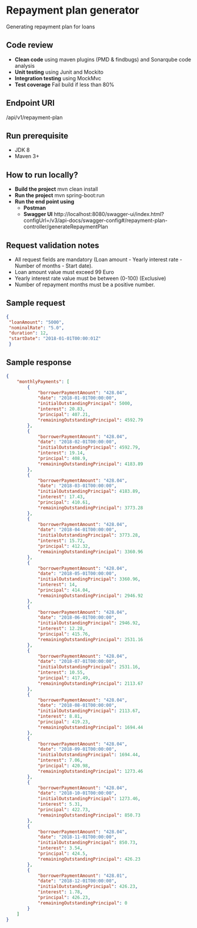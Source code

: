 # Repayment plan generator
Generating repayment plan for loans

## Code review
* **Clean code** using maven plugins (PMD & findbugs) and Sonarqube code analysis
* **Unit testing** using Junit and Mockito
* **Integration testing** using MockMvc
* **Test coverage** Fail build if less than 80%

## Endpoint URI
/api/v1/repayment-plan

## Run prerequisite
* JDK 8
* Maven 3+

## How to run locally?
* **Build the project** mvn clean install 
* **Run the project** mvn spring-boot:run
* **Run the end point using** 
    * **Postman**
    * **Swagger UI** http://localhost:8080/swagger-ui/index.html?configUrl=/v3/api-docs/swagger-config#/repayment-plan-controller/generateRepaymentPlan

## Request validation notes
* All request fields are mandatory (Loan amount - Yearly interest rate - Number of months - Start date).
* Loan amount value must exceed 99 Euro
* Yearly interest rate value must be between (0-100) (Exclusive)
* Number of repayment months must be a positive number.


## Sample request
```json
{
 "loanAmount": "5000",
 "nominalRate": "5.0",
 "duration": 12,
 "startDate": "2018-01-01T00:00:01Z"
 }
```

## Sample response
```json
{
    "monthlyPayments": [
        {
            "borrowerPaymentAmount": "428.04",
            "date": "2018-01-01T00:00:00",
            "initialOutstandingPrincipal": 5000,
            "interest": 20.83,
            "principal": 407.21,
            "remainingOutstandingPrincipal": 4592.79
        },
        {
            "borrowerPaymentAmount": "428.04",
            "date": "2018-02-01T00:00:00",
            "initialOutstandingPrincipal": 4592.79,
            "interest": 19.14,
            "principal": 408.9,
            "remainingOutstandingPrincipal": 4183.89
        },
        {
            "borrowerPaymentAmount": "428.04",
            "date": "2018-03-01T00:00:00",
            "initialOutstandingPrincipal": 4183.89,
            "interest": 17.43,
            "principal": 410.61,
            "remainingOutstandingPrincipal": 3773.28
        },
        {
            "borrowerPaymentAmount": "428.04",
            "date": "2018-04-01T00:00:00",
            "initialOutstandingPrincipal": 3773.28,
            "interest": 15.72,
            "principal": 412.32,
            "remainingOutstandingPrincipal": 3360.96
        },
        {
            "borrowerPaymentAmount": "428.04",
            "date": "2018-05-01T00:00:00",
            "initialOutstandingPrincipal": 3360.96,
            "interest": 14,
            "principal": 414.04,
            "remainingOutstandingPrincipal": 2946.92
        },
        {
            "borrowerPaymentAmount": "428.04",
            "date": "2018-06-01T00:00:00",
            "initialOutstandingPrincipal": 2946.92,
            "interest": 12.28,
            "principal": 415.76,
            "remainingOutstandingPrincipal": 2531.16
        },
        {
            "borrowerPaymentAmount": "428.04",
            "date": "2018-07-01T00:00:00",
            "initialOutstandingPrincipal": 2531.16,
            "interest": 10.55,
            "principal": 417.49,
            "remainingOutstandingPrincipal": 2113.67
        },
        {
            "borrowerPaymentAmount": "428.04",
            "date": "2018-08-01T00:00:00",
            "initialOutstandingPrincipal": 2113.67,
            "interest": 8.81,
            "principal": 419.23,
            "remainingOutstandingPrincipal": 1694.44
        },
        {
            "borrowerPaymentAmount": "428.04",
            "date": "2018-09-01T00:00:00",
            "initialOutstandingPrincipal": 1694.44,
            "interest": 7.06,
            "principal": 420.98,
            "remainingOutstandingPrincipal": 1273.46
        },
        {
            "borrowerPaymentAmount": "428.04",
            "date": "2018-10-01T00:00:00",
            "initialOutstandingPrincipal": 1273.46,
            "interest": 5.31,
            "principal": 422.73,
            "remainingOutstandingPrincipal": 850.73
        },
        {
            "borrowerPaymentAmount": "428.04",
            "date": "2018-11-01T00:00:00",
            "initialOutstandingPrincipal": 850.73,
            "interest": 3.54,
            "principal": 424.5,
            "remainingOutstandingPrincipal": 426.23
        },
        {
            "borrowerPaymentAmount": "428.01",
            "date": "2018-12-01T00:00:00",
            "initialOutstandingPrincipal": 426.23,
            "interest": 1.78,
            "principal": 426.23,
            "remainingOutstandingPrincipal": 0
        }
    ]
}
```

